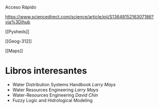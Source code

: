 Acceso Rápido

https://www.sciencedirect.com/science/article/pii/S1364815216307186?via%3Dihub

[[Pysheds]]

[[Geog-312]]

[[Maps]]

# Libros interesantes
- Water Distribution Systems Handbook _Larry Mays_ 
- Water Resources Engineering _Larry Mays_ 
- Water-Resources Engineering _David Chin_
- Fuzzy Logic and Hidrological Modeling


